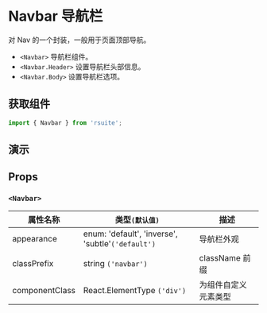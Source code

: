 # Navbar 导航栏 [<i class="icon icon-edit2" ></i>](https://github.com/rsuite/rsuite.github.io/blob/master/src/components/navbar/index.md)

对 Nav 的一个封装，一般用于页面顶部导航。

* `<Navbar>` 导航栏组件。
* `<Navbar.Header>` 设置导航栏头部信息。
* `<Navbar.Body>` 设置导航栏选项。

## 获取组件

```js
import { Navbar } from 'rsuite';
```

## 演示

<!--{demo}-->

## Props

### `<Navbar>`

| 属性名称       | 类型`(默认值)`                                    | 描述                 |
| -------------- | ------------------------------------------------- | -------------------- |
| appearance     | enum: 'default', 'inverse', 'subtle'`('default')` | 导航栏外观           |
| classPrefix    | string `('navbar')`                               | className 前缀       |
| componentClass | React.ElementType `('div')`                       | 为组件自定义元素类型 |

